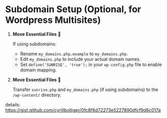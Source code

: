 # Subdomain Setup (Optional, for Wordpress Multisites)
1. **Move Essential Files** 📁

   If using subdomains:
   - Rename `my_domains.php.example` to `my_domains.php`.
   - Edit `my_domains.php` to include your actual domain names.
   - Set `define('SUNRISE', 'true');` in your `wp-config.php` file to enable domain mapping.

2. **Move Essential Files** 📁

   Transfer `sunrise.php` and `my_domains.php` (if using subdomains) to the `/wp-content/` directory.

details: https://gist.github.com/cyrillbolliger/0fc8f8d72273e5227890dfcf9d6c017a